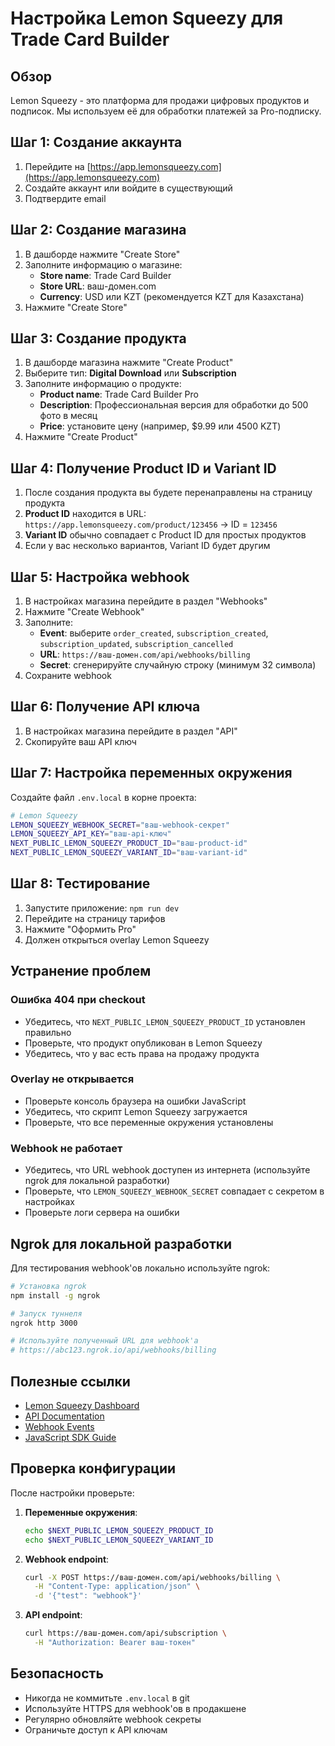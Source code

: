 # Настройка Lemon Squeezy для Trade Card Builder

## Обзор

Lemon Squeezy - это платформа для продажи цифровых продуктов и подписок. Мы используем её для обработки платежей за Pro-подписку.

## Шаг 1: Создание аккаунта

1. Перейдите на [https://app.lemonsqueezy.com](https://app.lemonsqueezy.com)
2. Создайте аккаунт или войдите в существующий
3. Подтвердите email

## Шаг 2: Создание магазина

1. В дашборде нажмите "Create Store"
2. Заполните информацию о магазине:
   - **Store name**: Trade Card Builder
   - **Store URL**: ваш-домен.com
   - **Currency**: USD или KZT (рекомендуется KZT для Казахстана)
3. Нажмите "Create Store"

## Шаг 3: Создание продукта

1. В дашборде магазина нажмите "Create Product"
2. Выберите тип: **Digital Download** или **Subscription**
3. Заполните информацию о продукте:
   - **Product name**: Trade Card Builder Pro
   - **Description**: Профессиональная версия для обработки до 500 фото в месяц
   - **Price**: установите цену (например, $9.99 или 4500 KZT)
4. Нажмите "Create Product"

## Шаг 4: Получение Product ID и Variant ID

1. После создания продукта вы будете перенаправлены на страницу продукта
2. **Product ID** находится в URL: `https://app.lemonsqueezy.com/product/123456` → ID = `123456`
3. **Variant ID** обычно совпадает с Product ID для простых продуктов
4. Если у вас несколько вариантов, Variant ID будет другим

## Шаг 5: Настройка webhook

1. В настройках магазина перейдите в раздел "Webhooks"
2. Нажмите "Create Webhook"
3. Заполните:
   - **Event**: выберите `order_created`, `subscription_created`, `subscription_updated`, `subscription_cancelled`
   - **URL**: `https://ваш-домен.com/api/webhooks/billing`
   - **Secret**: сгенерируйте случайную строку (минимум 32 символа)
4. Сохраните webhook

## Шаг 6: Получение API ключа

1. В настройках магазина перейдите в раздел "API"
2. Скопируйте ваш API ключ

## Шаг 7: Настройка переменных окружения

Создайте файл `.env.local` в корне проекта:

```bash
# Lemon Squeezy
LEMON_SQUEEZY_WEBHOOK_SECRET="ваш-webhook-секрет"
LEMON_SQUEEZY_API_KEY="ваш-api-ключ"
NEXT_PUBLIC_LEMON_SQUEEZY_PRODUCT_ID="ваш-product-id"
NEXT_PUBLIC_LEMON_SQUEEZY_VARIANT_ID="ваш-variant-id"
```

## Шаг 8: Тестирование

1. Запустите приложение: `npm run dev`
2. Перейдите на страницу тарифов
3. Нажмите "Оформить Pro"
4. Должен открыться overlay Lemon Squeezy

## Устранение проблем

### Ошибка 404 при checkout

- Убедитесь, что `NEXT_PUBLIC_LEMON_SQUEEZY_PRODUCT_ID` установлен правильно
- Проверьте, что продукт опубликован в Lemon Squeezy
- Убедитесь, что у вас есть права на продажу продукта

### Overlay не открывается

- Проверьте консоль браузера на ошибки JavaScript
- Убедитесь, что скрипт Lemon Squeezy загружается
- Проверьте, что все переменные окружения установлены

### Webhook не работает

- Убедитесь, что URL webhook доступен из интернета (используйте ngrok для локальной разработки)
- Проверьте, что `LEMON_SQUEEZY_WEBHOOK_SECRET` совпадает с секретом в настройках
- Проверьте логи сервера на ошибки

## Ngrok для локальной разработки

Для тестирования webhook'ов локально используйте ngrok:

```bash
# Установка ngrok
npm install -g ngrok

# Запуск туннеля
ngrok http 3000

# Используйте полученный URL для webhook'а
# https://abc123.ngrok.io/api/webhooks/billing
```

## Полезные ссылки

- [Lemon Squeezy Dashboard](https://app.lemonsqueezy.com)
- [API Documentation](https://docs.lemonsqueezy.com/api)
- [Webhook Events](https://docs.lemonsqueezy.com/help/webhooks/webhook-events)
- [JavaScript SDK Guide](https://docs.lemonsqueezy.com/help/checkout/checkout-api)

## Проверка конфигурации

После настройки проверьте:

1. **Переменные окружения**:

   ```bash
   echo $NEXT_PUBLIC_LEMON_SQUEEZY_PRODUCT_ID
   echo $NEXT_PUBLIC_LEMON_SQUEEZY_VARIANT_ID
   ```

2. **Webhook endpoint**:

   ```bash
   curl -X POST https://ваш-домен.com/api/webhooks/billing \
     -H "Content-Type: application/json" \
     -d '{"test": "webhook"}'
   ```

3. **API endpoint**:
   ```bash
   curl https://ваш-домен.com/api/subscription \
     -H "Authorization: Bearer ваш-токен"
   ```

## Безопасность

- Никогда не коммитьте `.env.local` в git
- Используйте HTTPS для webhook'ов в продакшене
- Регулярно обновляйте webhook секреты
- Ограничьте доступ к API ключам
